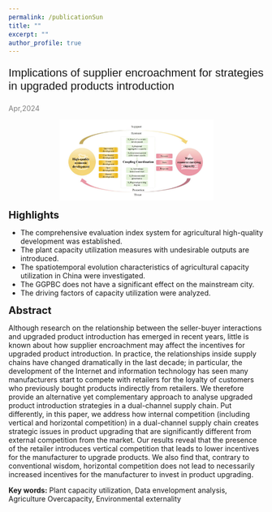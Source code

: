 ```yaml
---
permalink: /publicationSun
title: ""
excerpt: ""
author_profile: true
---
```


<p style="font-family: 'Arial', sans-serif; font-size: 22px;">Implications of supplier encroachment for strategies in upgraded products introduction</p>

<span style="color: grey;">Apr,2024</span>

<div align="center">
  <img src='images/highQ.png' alt="sym" width="60%">
</div>

<span style="font-size:20px;">**Highlights**</span>

- The comprehensive evaluation index system for agricultural high-quality development was established. 
- The plant capacity utilization measures with undesirable outputs are introduced.
- The spatiotemporal evolution characteristics of agricultural capacity utilization in China were investigated.
- The GGPBC does not have a significant effect on the mainstream city.
- The driving factors of capacity utilization were analyzed.

<span style="font-size:20px;">**Abstract**</span>

Although research on the relationship between the seller-buyer interactions and 
upgraded product introduction has emerged in recent years, little is known about how 
supplier encroachment may affect the incentives for upgraded product introduction. In 
practice, the relationships inside supply chains have changed dramatically in the last 
decade; in particular, the development of the Internet and information technology has 
seen many manufacturers start to compete with retailers for the loyalty of customers 
who previously bought products indirectly from retailers. We therefore provide an
alternative yet complementary approach to analyse upgraded product introduction 
strategies in a dual-channel supply chain. Put differently, in this paper, we address how 
internal competition (including vertical and horizontal competition) in a dual-channel 
supply chain creates strategic issues in product upgrading that are significantly 
different from external competition from the market. Our results reveal that the 
presence of the retailer introduces vertical competition that leads to lower incentives
for the manufacturer to upgrade products. We also find that, contrary to conventional 
wisdom, horizontal competition does not lead to necessarily increased incentives for 
the manufacturer to invest in product upgrading.

**Key words:** Plant capacity utilization, Data envelopment analysis, Agriculture Overcapacity, Environmental externality


